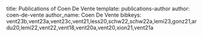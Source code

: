 title: Publications of Coen De Vente
template: publications-author
author: coen-de-vente
author_name: Coen De Vente
bibkeys: vent23b,vent23a,vent23c,vent21,less20,schw22,schw22a,lemi23,gonz21,ardu20,lemi22,vent22,vent18,vent20a,vent20,xion21,vent21a